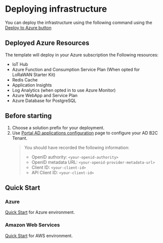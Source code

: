 # Deploying infrastructure

You can deploy the infrastructure using the following command using the [Deploy to Azure button](https://docs.microsoft.com/en-us/azure/azure-resource-manager/templates/deploy-to-azure-button)

## Deployed Azure Resources

The template will deploy in your Azure subscription the Following resources:

* IoT Hub
* Azure Function and Consumption Service Plan (When opted for LoRaWAN Starter Kit)
* Redis Cache
* Application Insights
* Log Analytics (when opted in to use Azure Monitor)
* Azure WebApp and Service Plan
* Azure Database for PostgreSQL

## Before starting

1. Choose a solution prefix for your deployment.
1. Use [Portal AD applications configuration](https://cgi-fr.github.io/IoT-Hub-Portal/stable/b2c-applications) page to configure your AD B2C Tenant.
    > You should have recorded the following information:
    >
    > * OpenID authority: `<your-openid-authority>`
    > * OpenID metadata URL: `<your-openid-provider-metadata-url>`
    > * Client ID: `<your-client-id>`
    > * API Client ID: `<your-client-id>`

## Quick Start

### Azure

[Quick Start](azure/#quick-start) for Azure environment.

### Amazon Web Services

[Quick Start](aws/#quick-start) for AWS environment.
